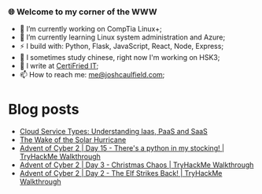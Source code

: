 ### 🌐 Welcome to my corner of the WWW

<!--
**Coolfield/coolfield** is a ✨ _special_ ✨ repository because its `README.md` (this file) appears on your GitHub profile.
-->

<!-- Here are some ideas to get you started: -->

- 🔭 I’m currently working on CompTia Linux+;
- 🌱 I’m currently learning Linux system administration and Azure;
- ⚡ I build with: Python, Flask, JavaScript, React, Node, Express;
- 🥮 I sometimes study chinese, right now I'm working on HSK3;
- 📝 I write at [CertiFried IT](https://certifriedit.com/);
- 📫 How to reach me: me@joshcaulfield.com;
<!-- - 👯 I’m looking to collaborate on vertical farming automation; -->
<!-- - 🤔 I’m looking for help with ; -->
<!-- - 💬 Ask me about ...; -->
# Blog posts
<!-- BLOG-POST-LIST:START -->
- [Cloud Service Types: Understanding Iaas, PaaS and SaaS](https://certifriedit.com/cloud-service-types-iaas-paas-saas/)
- [The Wake of the Solar Hurricane](https://certifriedit.com/brief-1-the-wake-of-the-solar-hurricane/)
- [Advent of Cyber 2 | Day 15 - There's a python in my stocking! | TryHackMe Walkthrough](https://certifriedit.com/thm-advent-of-cyber-2-day15/)
- [Advent of Cyber 2 | Day 3 - Christmas Chaos | TryHackMe Walkthrough](https://certifriedit.com/thm-advent-of-cyber-2-day3/)
- [Advent of Cyber 2 | Day 2 - The Elf Strikes Back! | TryHackMe Walkthrough](https://certifriedit.com/thm-advent-of-cyber-2-day2/)
<!-- BLOG-POST-LIST:END -->
